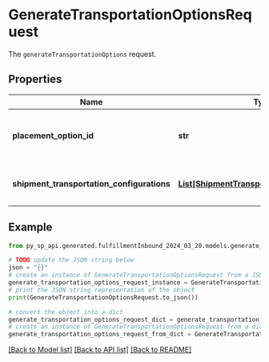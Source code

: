 # GenerateTransportationOptionsRequest

The `generateTransportationOptions` request.

## Properties

Name | Type | Description | Notes
------------ | ------------- | ------------- | -------------
**placement_option_id** | **str** | The placement option to generate transportation options for. | 
**shipment_transportation_configurations** | [**List[ShipmentTransportationConfiguration]**](ShipmentTransportationConfiguration.md) | List of shipment transportation configurations. | 

## Example

```python
from py_sp_api.generated.fulfillmentInbound_2024_03_20.models.generate_transportation_options_request import GenerateTransportationOptionsRequest

# TODO update the JSON string below
json = "{}"
# create an instance of GenerateTransportationOptionsRequest from a JSON string
generate_transportation_options_request_instance = GenerateTransportationOptionsRequest.from_json(json)
# print the JSON string representation of the object
print(GenerateTransportationOptionsRequest.to_json())

# convert the object into a dict
generate_transportation_options_request_dict = generate_transportation_options_request_instance.to_dict()
# create an instance of GenerateTransportationOptionsRequest from a dict
generate_transportation_options_request_from_dict = GenerateTransportationOptionsRequest.from_dict(generate_transportation_options_request_dict)
```
[[Back to Model list]](../README.md#documentation-for-models) [[Back to API list]](../README.md#documentation-for-api-endpoints) [[Back to README]](../README.md)


